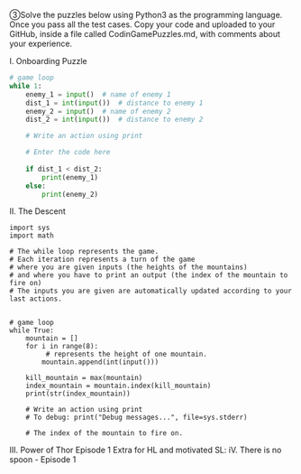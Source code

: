 ③Solve the puzzles below using Python3 as the programming language. Once you pass all the test cases. 
Copy your code and uploaded to your GitHub, inside a file called CodinGamePuzzles.md, with comments about your experience.

I. Onboarding Puzzle
```.py
# game loop
while 1:
    enemy_1 = input()  # name of enemy 1
    dist_1 = int(input())  # distance to enemy 1
    enemy_2 = input()  # name of enemy 2
    dist_2 = int(input())  # distance to enemy 2

    # Write an action using print

    # Enter the code here
    
    if dist_1 < dist_2:
        print(enemy_1)
    else:
        print(enemy_2)

```


II. The Descent
```
import sys
import math

# The while loop represents the game.
# Each iteration represents a turn of the game
# where you are given inputs (the heights of the mountains)
# and where you have to print an output (the index of the mountain to fire on)
# The inputs you are given are automatically updated according to your last actions.


# game loop
while True:
    mountain = []
    for i in range(8):
         # represents the height of one mountain.
        mountain.append(int(input()))
    
    kill_mountain = max(mountain)
    index_mountain = mountain.index(kill_mountain)
    print(str(index_mountain))
        
    # Write an action using print
    # To debug: print("Debug messages...", file=sys.stderr)

    # The index of the mountain to fire on.

```

III. Power of Thor Episode 1
Extra for HL and motivated SL:
iV. There is no spoon - Episode 1
